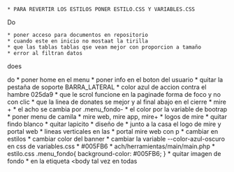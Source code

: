     * PARA REVERTIR LOS ESTILOS PONER ESTILO.CSS Y VARIABLES.CSS 
Do

    * poner acceso para documentos en repositorio
    * cuando este en inicio no mostaat la tirilla
    * que las tablas tablas qse vean mejor con proporcion a tamaño
    * error al filtran datos 

does


do 
    * poner home en el menu
    * poner info en el boton del usuario
    * quitar la pestaña de soporte BARRA_LATERAL
    * color azul de accion contra el hambre 025da9
    * que le scrol funcione en la paginade forma de foco y no con clic
    * que la linea de donates se mejor y al final abajo en el cierre
    * mire + 
        * el acho se cambia por .menu_fondo-
        * el color por la variable de bootrap
        * poner menu de camila
    * mire web, mire app, mire+
    * logos de mire 
    * quitar findo blanco 
    * quitar lapicito
    * diseño de 
    * junto a la casa el logo de mire y portal web 
    * lineas verticales en las 
    * portal mire web con p 
    * cambiar en estilos 
    * cambiar color del banner
    * cambiar la variable --color-azul-oscuro en css de variables.css
    * #005FB6
    * ach/herramientas/main/main.php
    * estilo.css
       .menu_fondo{
            background-color: #005FB6;
        }
    * quitar imagen de fondo
    * en la etiqueta <body tal vez en todas
